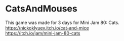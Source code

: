 # CatsAndMouses
This game was made for 3 days for Mini Jam 80: Cats.  
https://nickoklyuev.itch.io/cat-and-mice  
https://itch.io/jam/mini-jam-80-cats
